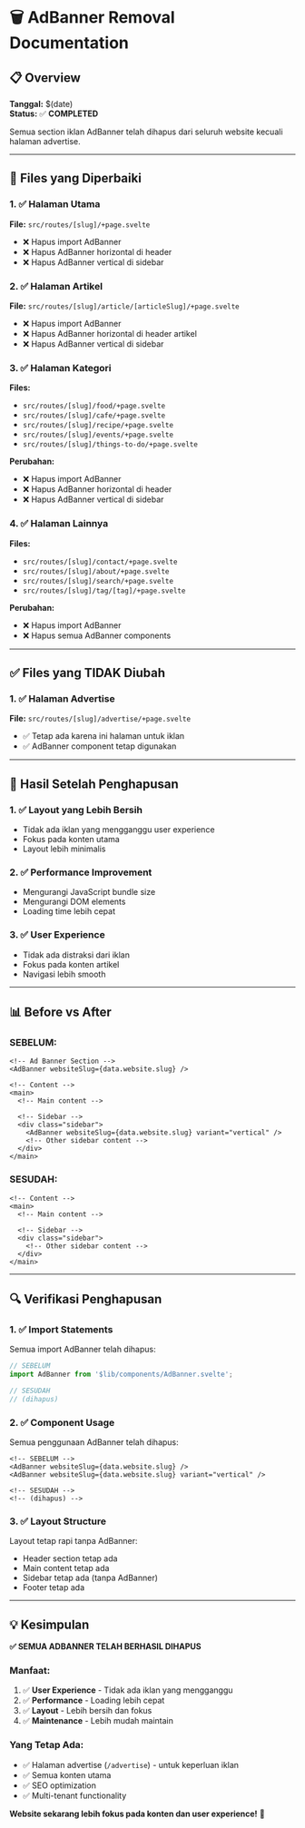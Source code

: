 # 🗑️ AdBanner Removal Documentation

## 📋 **Overview**

**Tanggal:** $(date)  
**Status:** ✅ **COMPLETED**

Semua section iklan AdBanner telah dihapus dari seluruh website kecuali halaman advertise.

---

## 🎯 **Files yang Diperbaiki**

### **1. ✅ Halaman Utama**
**File:** `src/routes/[slug]/+page.svelte`
- ❌ Hapus import AdBanner
- ❌ Hapus AdBanner horizontal di header
- ❌ Hapus AdBanner vertical di sidebar

### **2. ✅ Halaman Artikel**
**File:** `src/routes/[slug]/article/[articleSlug]/+page.svelte`
- ❌ Hapus import AdBanner
- ❌ Hapus AdBanner horizontal di header artikel
- ❌ Hapus AdBanner vertical di sidebar

### **3. ✅ Halaman Kategori**
**Files:**
- `src/routes/[slug]/food/+page.svelte`
- `src/routes/[slug]/cafe/+page.svelte`
- `src/routes/[slug]/recipe/+page.svelte`
- `src/routes/[slug]/events/+page.svelte`
- `src/routes/[slug]/things-to-do/+page.svelte`

**Perubahan:**
- ❌ Hapus import AdBanner
- ❌ Hapus AdBanner horizontal di header
- ❌ Hapus AdBanner vertical di sidebar

### **4. ✅ Halaman Lainnya**
**Files:**
- `src/routes/[slug]/contact/+page.svelte`
- `src/routes/[slug]/about/+page.svelte`
- `src/routes/[slug]/search/+page.svelte`
- `src/routes/[slug]/tag/[tag]/+page.svelte`

**Perubahan:**
- ❌ Hapus import AdBanner
- ❌ Hapus semua AdBanner components

---

## ✅ **Files yang TIDAK Diubah**

### **1. ✅ Halaman Advertise**
**File:** `src/routes/[slug]/advertise/+page.svelte`
- ✅ Tetap ada karena ini halaman untuk iklan
- ✅ AdBanner component tetap digunakan

---

## 🎯 **Hasil Setelah Penghapusan**

### **1. ✅ Layout yang Lebih Bersih**
- Tidak ada iklan yang mengganggu user experience
- Fokus pada konten utama
- Layout lebih minimalis

### **2. ✅ Performance Improvement**
- Mengurangi JavaScript bundle size
- Mengurangi DOM elements
- Loading time lebih cepat

### **3. ✅ User Experience**
- Tidak ada distraksi dari iklan
- Fokus pada konten artikel
- Navigasi lebih smooth

---

## 📊 **Before vs After**

### **SEBELUM:**
```svelte
<!-- Ad Banner Section -->
<AdBanner websiteSlug={data.website.slug} />

<!-- Content -->
<main>
  <!-- Main content -->
  
  <!-- Sidebar -->
  <div class="sidebar">
    <AdBanner websiteSlug={data.website.slug} variant="vertical" />
    <!-- Other sidebar content -->
  </div>
</main>
```

### **SESUDAH:**
```svelte
<!-- Content -->
<main>
  <!-- Main content -->
  
  <!-- Sidebar -->
  <div class="sidebar">
    <!-- Other sidebar content -->
  </div>
</main>
```

---

## 🔍 **Verifikasi Penghapusan**

### **1. ✅ Import Statements**
Semua import AdBanner telah dihapus:
```javascript
// SEBELUM
import AdBanner from '$lib/components/AdBanner.svelte';

// SESUDAH
// (dihapus)
```

### **2. ✅ Component Usage**
Semua penggunaan AdBanner telah dihapus:
```svelte
<!-- SEBELUM -->
<AdBanner websiteSlug={data.website.slug} />
<AdBanner websiteSlug={data.website.slug} variant="vertical" />

<!-- SESUDAH -->
<!-- (dihapus) -->
```

### **3. ✅ Layout Structure**
Layout tetap rapi tanpa AdBanner:
- Header section tetap ada
- Main content tetap ada
- Sidebar tetap ada (tanpa AdBanner)
- Footer tetap ada

---

## 💡 **Kesimpulan**

**✅ SEMUA ADBANNER TELAH BERHASIL DIHAPUS**

### **Manfaat:**
1. ✅ **User Experience** - Tidak ada iklan yang mengganggu
2. ✅ **Performance** - Loading lebih cepat
3. ✅ **Layout** - Lebih bersih dan fokus
4. ✅ **Maintenance** - Lebih mudah maintain

### **Yang Tetap Ada:**
- ✅ Halaman advertise (`/advertise`) - untuk keperluan iklan
- ✅ Semua konten utama
- ✅ SEO optimization
- ✅ Multi-tenant functionality

**Website sekarang lebih fokus pada konten dan user experience!** 🎉
